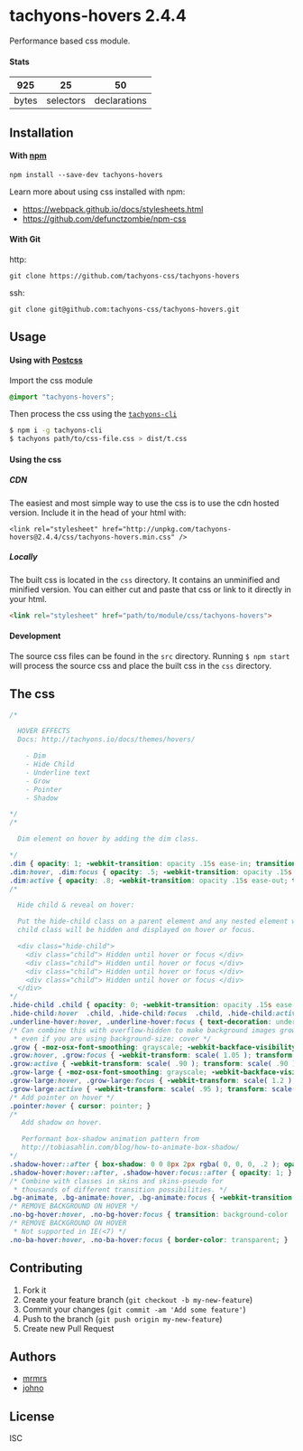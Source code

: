 # tachyons-hovers 2.4.4

Performance based css module.

#### Stats

925 | 25 | 50
---|---|---
bytes | selectors | declarations

## Installation

#### With [npm](https://npmjs.com)

```
npm install --save-dev tachyons-hovers
```

Learn more about using css installed with npm:
* https://webpack.github.io/docs/stylesheets.html
* https://github.com/defunctzombie/npm-css

#### With Git

http:
```
git clone https://github.com/tachyons-css/tachyons-hovers
```

ssh:
```
git clone git@github.com:tachyons-css/tachyons-hovers.git
```

## Usage

#### Using with [Postcss](https://github.com/postcss/postcss)

Import the css module

```css
@import "tachyons-hovers";
```

Then process the css using the [`tachyons-cli`](https://github.com/tachyons-css/tachyons-cli)

```sh
$ npm i -g tachyons-cli
$ tachyons path/to/css-file.css > dist/t.css
```

#### Using the css

##### CDN
The easiest and most simple way to use the css is to use the cdn hosted version. Include it in the head of your html with:

```
<link rel="stylesheet" href="http://unpkg.com/tachyons-hovers@2.4.4/css/tachyons-hovers.min.css" />
```

##### Locally
The built css is located in the `css` directory. It contains an unminified and minified version.
You can either cut and paste that css or link to it directly in your html.

```html
<link rel="stylesheet" href="path/to/module/css/tachyons-hovers">
```

#### Development

The source css files can be found in the `src` directory.
Running `$ npm start` will process the source css and place the built css in the `css` directory.

## The css

```css
/*

  HOVER EFFECTS
  Docs: http://tachyons.io/docs/themes/hovers/

    - Dim
    - Hide Child
    - Underline text
    - Grow
    - Pointer
    - Shadow

*/
/*

  Dim element on hover by adding the dim class.

*/
.dim { opacity: 1; -webkit-transition: opacity .15s ease-in; transition: opacity .15s ease-in; }
.dim:hover, .dim:focus { opacity: .5; -webkit-transition: opacity .15s ease-in; transition: opacity .15s ease-in; }
.dim:active { opacity: .8; -webkit-transition: opacity .15s ease-out; transition: opacity .15s ease-out; }
/*

  Hide child & reveal on hover:

  Put the hide-child class on a parent element and any nested element with the
  child class will be hidden and displayed on hover or focus.

  <div class="hide-child">
    <div class="child"> Hidden until hover or focus </div>
    <div class="child"> Hidden until hover or focus </div>
    <div class="child"> Hidden until hover or focus </div>
    <div class="child"> Hidden until hover or focus </div>
  </div>
*/
.hide-child .child { opacity: 0; -webkit-transition: opacity .15s ease-in; transition: opacity .15s ease-in; }
.hide-child:hover  .child, .hide-child:focus  .child, .hide-child:active .child { opacity: 1; -webkit-transition: opacity .15s ease-in; transition: opacity .15s ease-in; }
.underline-hover:hover, .underline-hover:focus { text-decoration: underline; }
/* Can combine this with overflow-hidden to make background images grow on hover
 * even if you are using background-size: cover */
.grow { -moz-osx-font-smoothing: grayscale; -webkit-backface-visibility: hidden; backface-visibility: hidden; -webkit-transform: translateZ( 0 ); transform: translateZ( 0 ); -webkit-transition: -webkit-transform .25s ease-out; transition: -webkit-transform .25s ease-out; transition: transform .25s ease-out; transition: transform .25s ease-out, -webkit-transform .25s ease-out; }
.grow:hover, .grow:focus { -webkit-transform: scale( 1.05 ); transform: scale( 1.05 ); }
.grow:active { -webkit-transform: scale( .90 ); transform: scale( .90 ); }
.grow-large { -moz-osx-font-smoothing: grayscale; -webkit-backface-visibility: hidden; backface-visibility: hidden; -webkit-transform: translateZ( 0 ); transform: translateZ( 0 ); -webkit-transition: -webkit-transform .25s ease-in-out; transition: -webkit-transform .25s ease-in-out; transition: transform .25s ease-in-out; transition: transform .25s ease-in-out, -webkit-transform .25s ease-in-out; }
.grow-large:hover, .grow-large:focus { -webkit-transform: scale( 1.2 ); transform: scale( 1.2 ); }
.grow-large:active { -webkit-transform: scale( .95 ); transform: scale( .95 ); }
/* Add pointer on hover */
.pointer:hover { cursor: pointer; }
/* 
   Add shadow on hover.

   Performant box-shadow animation pattern from 
   http://tobiasahlin.com/blog/how-to-animate-box-shadow/ 
*/
.shadow-hover::after { box-shadow: 0 0 8px 2px rgba( 0, 0, 0, .2 ); opacity: 0; -webkit-transition: opacity .25s ease-in-out; transition: opacity .25s ease-in-out; }
.shadow-hover:hover::after, .shadow-hover:focus::after { opacity: 1; }
/* Combine with classes in skins and skins-pseudo for 
 * thousands of different transition possibilities. */
.bg-animate, .bg-animate:hover, .bg-animate:focus { -webkit-transition: background-color .15s ease-in-out; transition: background-color .15s ease-in-out; }
/* REMOVE BACKGROUND ON HOVER */
.no-bg-hover:hover, .no-bg-hover:focus { transition: background-color .25s ease-in-out; background-color: transparent; }
/* REMOVE BACKGROUND ON HOVER
 * Not supported in IE(<7) */
.no-ba-hover:hover, .no-ba-hover:focus { border-color: transparent; }
```

## Contributing

1. Fork it
2. Create your feature branch (`git checkout -b my-new-feature`)
3. Commit your changes (`git commit -am 'Add some feature'`)
4. Push to the branch (`git push origin my-new-feature`)
5. Create new Pull Request

## Authors

* [mrmrs](http://mrmrs.io)
* [johno](http://johnotander.com)

## License

ISC


